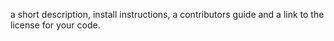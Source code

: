 a short description,
 install instructions, 
 a contributors guide 
 and a link to the license for your code.